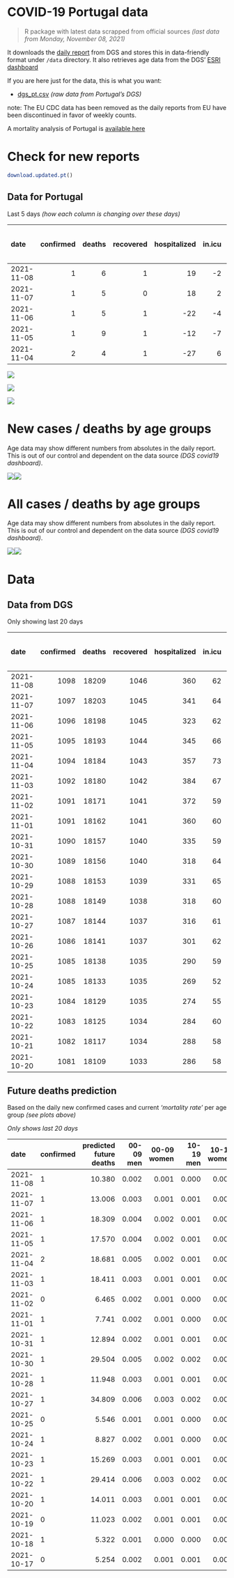 COVID-19 Portugal data
================

> R package with latest data scrapped from official sources *(last data
> from Monday, November 08, 2021)*

It downloads the [daily
report](https://covid19.min-saude.pt/relatorio-de-situacao/) from DGS
and stores this in data-friendly format under `/data` directory. It also
retrieves age data from the DGS’ [ESRI
dashboard](https://covid19.min-saude.pt/ponto-de-situacao-atual-em-portugal/)

If you are here just for the data, this is what you want:

-   [dgs\_pt.csv](raw/master/data/dgs_pt.csv) *(raw data from Portugal’s
    DGS)*

note: The EU CDC data has been removed as the daily reports from EU have
been discontinued in favor of weekly counts.

A mortality analysis of Portugal is [available
here](https://averissimo.github.io/covid19-analysis/mortality.html)

# Check for new reports

``` r
download.updated.pt()
```

## Data for Portugal

Last 5 days *(how each column is changing over these days)*

| date       | confirmed | deaths | recovered | hospitalized | in.icu | first vaccine | second vaccine | confirmed m 00-09 | confirmed w 00-09 | confirmed m 10-19 | confirmed w 10-19 | confirmed m 20-29 | confirmed w 20-29 | confirmed m 30-39 | confirmed w 30-39 | confirmed m 40-49 | confirmed w 40-49 | confirmed m 50-59 | confirmed w 50-59 | confirmed m 60-69 | confirmed w 60-69 | confirmed m 70-79 | confirmed w 70-79 | confirmed m 80+ | confirmed w 80+ | death m 00-09 | death w 00-09 | death m 10-19 | death w 10-19 | death m 20-29 | death w 20-29 | death m 30-39 | death w 30-39 | death m 40-49 | death w 40-49 | death m 50-59 | death w 50-59 | death m 60-69 | death w 60-69 | death m 70-79 | death w 70-79 | death m 80+ | death w 80+ |
|:-----------|----------:|-------:|----------:|-------------:|-------:|--------------:|---------------:|------------------:|------------------:|------------------:|------------------:|------------------:|------------------:|------------------:|------------------:|------------------:|------------------:|------------------:|------------------:|------------------:|------------------:|------------------:|------------------:|----------------:|----------------:|--------------:|--------------:|--------------:|--------------:|--------------:|--------------:|--------------:|--------------:|--------------:|--------------:|--------------:|--------------:|--------------:|--------------:|--------------:|--------------:|------------:|------------:|
| 2021-11-08 |         1 |      6 |         1 |           19 |     -2 |            NA |             NA |                29 |                33 |                25 |                23 |                50 |                32 |                37 |                39 |                46 |                33 |                24 |                35 |                31 |                38 |                29 |                26 |              13 |              23 |             0 |             0 |             0 |             0 |             0 |             0 |             0 |             0 |             0 |             0 |             0 |             0 |             1 |             0 |             1 |             0 |           0 |           4 |
| 2021-11-07 |         1 |      5 |         0 |           18 |      2 |            NA |             NA |                52 |                49 |                65 |                52 |                98 |                61 |                71 |                59 |                88 |                81 |                56 |                69 |                46 |                58 |                39 |                41 |              15 |              22 |             0 |             0 |             0 |             0 |             0 |             0 |             0 |             0 |             0 |             1 |             0 |             0 |             1 |             0 |             0 |             0 |           1 |           2 |
| 2021-11-06 |         1 |      5 |         1 |          -22 |     -4 |            NA |             NA |                65 |                72 |                61 |                59 |               110 |                77 |                85 |                70 |                90 |               105 |                70 |                67 |                54 |                55 |                35 |                44 |              21 |              54 |             0 |             0 |             0 |             0 |             0 |             0 |             0 |             0 |             0 |             0 |             0 |             0 |             0 |             0 |             4 |             0 |           0 |           1 |
| 2021-11-05 |         1 |      9 |         1 |          -12 |     -7 |            NA |             NA |                77 |                71 |                66 |                67 |               112 |                74 |               102 |                93 |                85 |               113 |                75 |                85 |                59 |                68 |                33 |                45 |              26 |              38 |             0 |             0 |             0 |             0 |             0 |             0 |             0 |             0 |             0 |             0 |             0 |             0 |             1 |             1 |             1 |             3 |           1 |           2 |
| 2021-11-04 |         2 |      4 |         1 |          -27 |      6 |            NA |             NA |                87 |                84 |                86 |                60 |               122 |                96 |                91 |                78 |               103 |               131 |                81 |                93 |                58 |                58 |                46 |                43 |              27 |              38 |             0 |             0 |             0 |             0 |             0 |             0 |             0 |             0 |             0 |             0 |             0 |             0 |             0 |             0 |             1 |             1 |           0 |           2 |

![](README_files/figure-gfm/totals-1.svg)<!-- -->

![](README_files/figure-gfm/differential-1.svg)<!-- -->

![](README_files/figure-gfm/differential_7days-1.svg)<!-- -->

# New cases / deaths by age groups

Age data may show different numbers from absolutes in the daily report.
This is out of our control and dependent on the data source *(DGS
covid19 dashboard)*.

![](README_files/figure-gfm/new_cases_deaths-1.svg)<!-- -->![](README_files/figure-gfm/new_cases_deaths-2.svg)<!-- -->

# All cases / deaths by age groups

Age data may show different numbers from absolutes in the daily report.
This is out of our control and dependent on the data source *(DGS
covid19 dashboard)*.

![](README_files/figure-gfm/total_cases_deaths-1.svg)<!-- -->![](README_files/figure-gfm/total_cases_deaths-2.svg)<!-- -->

# Data

## Data from DGS

Only showing last 20 days

| date       | confirmed | deaths | recovered | hospitalized | in.icu | confirmed m 00-09 | confirmed w 00-09 | confirmed m 10-19 | confirmed w 10-19 | confirmed m 20-29 | confirmed w 20-29 | confirmed m 30-39 | confirmed w 30-39 | confirmed m 40-49 | confirmed w 40-49 | confirmed m 50-59 | confirmed w 50-59 | confirmed m 60-69 | confirmed w 60-69 | confirmed m 70-79 | confirmed w 70-79 | confirmed m 80+ | confirmed w 80+ | death m 00-09 | death w 00-09 | death m 10-19 | death w 10-19 | death m 20-29 | death w 20-29 | death m 30-39 | death w 30-39 | death m 40-49 | death w 40-49 | death m 50-59 | death w 50-59 | death m 60-69 | death w 60-69 | death m 70-79 | death w 70-79 | death m 80+ | death w 80+ | first vaccine | second vaccine |
|:-----------|----------:|-------:|----------:|-------------:|-------:|------------------:|------------------:|------------------:|------------------:|------------------:|------------------:|------------------:|------------------:|------------------:|------------------:|------------------:|------------------:|------------------:|------------------:|------------------:|------------------:|----------------:|----------------:|--------------:|--------------:|--------------:|--------------:|--------------:|--------------:|--------------:|--------------:|--------------:|--------------:|--------------:|--------------:|--------------:|--------------:|--------------:|--------------:|------------:|------------:|--------------:|---------------:|
| 2021-11-08 |      1098 |  18209 |      1046 |          360 |     62 |             35288 |             33974 |             58809 |             58831 |             87563 |             90888 |             76202 |             85391 |             78905 |             96965 |             66279 |             83214 |             48496 |             53210 |             30821 |             34673 |           26065 |           51795 |             2 |             1 |             1 |             1 |             8 |             5 |            27 |            20 |           112 |            72 |           366 |           157 |          1145 |           511 |          2430 |          1470 |        5454 |        6427 |            NA |             NA |
| 2021-11-07 |      1097 |  18203 |      1045 |          341 |     64 |             35259 |             33941 |             58784 |             58808 |             87513 |             90856 |             76165 |             85352 |             78859 |             96932 |             66255 |             83179 |             48465 |             53172 |             30792 |             34647 |           26052 |           51772 |             2 |             1 |             1 |             1 |             8 |             5 |            27 |            20 |           112 |            72 |           366 |           157 |          1144 |           511 |          2429 |          1470 |        5454 |        6423 |            NA |             NA |
| 2021-11-06 |      1096 |  18198 |      1045 |          323 |     62 |             35207 |             33892 |             58719 |             58756 |             87415 |             90795 |             76094 |             85293 |             78771 |             96851 |             66199 |             83110 |             48419 |             53114 |             30753 |             34606 |           26037 |           51750 |             2 |             1 |             1 |             1 |             8 |             5 |            27 |            20 |           112 |            71 |           366 |           157 |          1143 |           511 |          2429 |          1470 |        5453 |        6421 |            NA |             NA |
| 2021-11-05 |      1095 |  18193 |      1044 |          345 |     66 |             35142 |             33820 |             58658 |             58697 |             87305 |             90718 |             76009 |             85223 |             78681 |             96746 |             66129 |             83043 |             48365 |             53059 |             30718 |             34562 |           26016 |           51696 |             2 |             1 |             1 |             1 |             8 |             5 |            27 |            20 |           112 |            71 |           366 |           157 |          1143 |           511 |          2425 |          1470 |        5453 |        6420 |            NA |             NA |
| 2021-11-04 |      1094 |  18184 |      1043 |          357 |     73 |             35065 |             33749 |             58592 |             58630 |             87193 |             90644 |             75907 |             85130 |             78596 |             96633 |             66054 |             82958 |             48306 |             52991 |             30685 |             34517 |           25990 |           51658 |             2 |             1 |             1 |             1 |             8 |             5 |            27 |            20 |           112 |            71 |           366 |           157 |          1142 |           510 |          2424 |          1467 |        5452 |        6418 |            NA |             NA |
| 2021-11-03 |      1092 |  18180 |      1042 |          384 |     67 |             34978 |             33665 |             58506 |             58570 |             87071 |             90548 |             75816 |             85052 |             78493 |             96502 |             65973 |             82865 |             48248 |             52933 |             30639 |             34474 |           25963 |           51620 |             2 |             1 |             1 |             1 |             8 |             5 |            27 |            20 |           112 |            71 |           366 |           157 |          1142 |           510 |          2423 |          1466 |        5452 |        6416 |            NA |             NA |
| 2021-11-02 |      1091 |  18171 |      1041 |          372 |     59 |             34933 |             33626 |             58450 |             58529 |             86947 |             90504 |             75739 |             84973 |             78424 |             96415 |             65916 |             82792 |             48182 |             52879 |             30609 |             34423 |           25946 |           51559 |             2 |             1 |             1 |             1 |             8 |             5 |            27 |            20 |           111 |            71 |           366 |           157 |          1142 |           509 |          2421 |          1465 |        5452 |        6412 |            NA |             NA |
| 2021-11-01 |      1091 |  18162 |      1041 |          360 |     60 |             34902 |             33602 |             58431 |             58517 |             86912 |             90467 |             75707 |             84939 |             78386 |             96390 |             65895 |             82759 |             48157 |             52850 |             30598 |             34406 |           25943 |           51534 |             2 |             1 |             1 |             1 |             8 |             5 |            27 |            20 |           111 |            71 |           366 |           157 |          1142 |           509 |          2421 |          1465 |        5447 |        6408 |            NA |             NA |
| 2021-10-31 |      1090 |  18157 |      1040 |          335 |     59 |             34874 |             33565 |             58407 |             58495 |             86867 |             90435 |             75673 |             84906 |             78349 |             96353 |             65865 |             82735 |             48141 |             52828 |             30578 |             34385 |           25934 |           51514 |             2 |             1 |             1 |             1 |             8 |             5 |            27 |            20 |           111 |            71 |           366 |           157 |          1142 |           509 |          2421 |          1465 |        5445 |        6405 |            NA |             NA |
| 2021-10-30 |      1089 |  18156 |      1040 |          318 |     64 |             34837 |             33521 |             58370 |             58454 |             86791 |             90393 |             75616 |             84862 |             78302 |             96297 |             65821 |             82681 |             48105 |             52789 |             30549 |             34355 |           25916 |           51483 |             2 |             1 |             1 |             1 |             8 |             5 |            27 |            20 |           111 |            71 |           366 |           157 |          1142 |           509 |          2421 |          1465 |        5445 |        6404 |            NA |             NA |
| 2021-10-29 |      1088 |  18153 |      1039 |          331 |     65 |                NA |                NA |                NA |                NA |                NA |                NA |                NA |                NA |                NA |                NA |                NA |                NA |                NA |                NA |                NA |                NA |              NA |              NA |            NA |            NA |            NA |            NA |            NA |            NA |            NA |            NA |            NA |            NA |            NA |            NA |            NA |            NA |            NA |            NA |          NA |          NA |            NA |             NA |
| 2021-10-28 |      1088 |  18149 |      1038 |          318 |     60 |             34748 |             33452 |             58281 |             58373 |             86613 |             90275 |             75488 |             84734 |             78182 |             96166 |             65697 |             82567 |             48023 |             52715 |             30502 |             34300 |           25873 |           51398 |             2 |             1 |             1 |             1 |             8 |             5 |            27 |            20 |           111 |            71 |           366 |           157 |          1142 |           509 |          2421 |          1465 |        5441 |        6401 |            NA |             NA |
| 2021-10-27 |      1087 |  18144 |      1037 |          316 |     61 |             34697 |             33414 |             58234 |             58342 |             86515 |             90216 |             75418 |             84678 |             78124 |             96087 |             65651 |             82501 |             47983 |             52673 |             30469 |             34269 |           25861 |           51369 |             2 |             1 |             1 |             1 |             8 |             5 |            27 |            20 |           111 |            71 |           366 |           157 |          1141 |           509 |          2420 |          1465 |        5440 |        6399 |            NA |             NA |
| 2021-10-26 |      1086 |  18141 |      1037 |          301 |     62 |                NA |                NA |                NA |                NA |                NA |                NA |                NA |                NA |                NA |                NA |                NA |                NA |                NA |                NA |                NA |                NA |              NA |              NA |            NA |            NA |            NA |            NA |            NA |            NA |            NA |            NA |            NA |            NA |            NA |            NA |            NA |            NA |            NA |            NA |          NA |          NA |            NA |             NA |
| 2021-10-25 |      1085 |  18138 |      1035 |          290 |     59 |             34590 |             33320 |             58138 |             58272 |             86356 |             90118 |             75270 |             84571 |             77990 |             95962 |             65552 |             82378 |             47916 |             52589 |             30413 |             34196 |           25811 |           51262 |             2 |             1 |             1 |             1 |             8 |             5 |            27 |            20 |           111 |            71 |           366 |           157 |          1141 |           509 |          2419 |          1465 |        5438 |        6396 |            NA |             NA |
| 2021-10-24 |      1085 |  18133 |      1035 |          269 |     52 |             34577 |             33295 |             58126 |             58262 |             86332 |             90097 |             75255 |             84547 |             77960 |             95941 |             65529 |             82361 |             47901 |             52577 |             30407 |             34182 |           25806 |           51240 |             2 |             1 |             1 |             1 |             8 |             5 |            27 |            20 |           111 |            71 |           366 |           157 |          1141 |           509 |          2419 |          1465 |        5436 |        6393 |            NA |             NA |
| 2021-10-23 |      1084 |  18129 |      1035 |          274 |     55 |             34536 |             33249 |             58100 |             58244 |             86278 |             90057 |             75200 |             84512 |             77918 |             95909 |             65498 |             82312 |             47877 |             52548 |             30380 |             34158 |           25796 |           51221 |             2 |             1 |             1 |             1 |             8 |             5 |            27 |            20 |           111 |            71 |           366 |           157 |          1141 |           509 |          2418 |          1464 |        5435 |        6392 |            NA |             NA |
| 2021-10-22 |      1083 |  18125 |      1034 |          284 |     60 |             34479 |             33203 |             58048 |             58215 |             86196 |             89997 |             75124 |             84450 |             77855 |             95845 |             65460 |             82268 |             47835 |             52504 |             30358 |             34121 |           25774 |           51177 |             2 |             1 |             1 |             1 |             8 |             5 |            27 |            20 |           111 |            71 |           366 |           157 |          1141 |           508 |          2418 |          1463 |        5433 |        6392 |            NA |             NA |
| 2021-10-21 |      1082 |  18117 |      1034 |          288 |     58 |                NA |                NA |                NA |                NA |                NA |                NA |                NA |                NA |                NA |                NA |                NA |                NA |                NA |                NA |                NA |                NA |              NA |              NA |            NA |            NA |            NA |            NA |            NA |            NA |            NA |            NA |            NA |            NA |            NA |            NA |            NA |            NA |            NA |            NA |          NA |          NA |            NA |             NA |
| 2021-10-20 |      1081 |  18109 |      1033 |          286 |     58 |             34373 |             33111 |             57948 |             58145 |             86021 |             89877 |             74997 |             84306 |             77740 |             95705 |             65367 |             82150 |             47760 |             52413 |             30306 |             34068 |           25728 |           51099 |             2 |             1 |             1 |             1 |             8 |             5 |            27 |            20 |           111 |            71 |           366 |           157 |          1140 |           507 |          2416 |          1460 |        5429 |        6387 |            NA |             NA |

## Future deaths prediction

Based on the daily new confirmed cases and current *‘mortality rate’*
per age group *(see plots above)*

*Only shows last 20 days*

| date       | confirmed | predicted future deaths | 00-09 men | 00-09 women | 10-19 men | 10-19 women | 20-29 men | 20-29 women | 30-39 men | 30-39 women | 40-49 men | 40-49 women | 50-59 men | 50-59 women | 60-69 men | 60-69 women | 70-79 men | 70-79 women | 80+ men | 80+ women |
|:-----------|:----------|------------------------:|----------:|------------:|----------:|------------:|----------:|------------:|----------:|------------:|----------:|------------:|----------:|------------:|----------:|------------:|----------:|------------:|--------:|----------:|
| 2021-11-08 | 1         |                  10.380 |     0.002 |       0.001 |     0.000 |       0.000 |     0.005 |       0.002 |     0.013 |       0.009 |     0.065 |       0.025 |     0.133 |       0.066 |     0.732 |       0.365 |     2.286 |       1.102 |   2.720 |     2.854 |
| 2021-11-07 | 1         |                  13.006 |     0.003 |       0.001 |     0.001 |       0.001 |     0.009 |       0.003 |     0.025 |       0.014 |     0.125 |       0.060 |     0.309 |       0.130 |     1.086 |       0.557 |     3.075 |       1.738 |   3.139 |     2.730 |
| 2021-11-06 | 1         |                  18.309 |     0.004 |       0.002 |     0.001 |       0.001 |     0.010 |       0.004 |     0.030 |       0.016 |     0.128 |       0.078 |     0.387 |       0.126 |     1.275 |       0.528 |     2.759 |       1.865 |   4.394 |     6.701 |
| 2021-11-05 | 1         |                  17.570 |     0.004 |       0.002 |     0.001 |       0.001 |     0.010 |       0.004 |     0.036 |       0.022 |     0.121 |       0.084 |     0.414 |       0.160 |     1.393 |       0.653 |     2.602 |       1.908 |   5.440 |     4.715 |
| 2021-11-04 | 2         |                  18.681 |     0.005 |       0.002 |     0.001 |       0.001 |     0.011 |       0.005 |     0.032 |       0.018 |     0.146 |       0.097 |     0.447 |       0.175 |     1.369 |       0.557 |     3.627 |       1.823 |   5.650 |     4.715 |
| 2021-11-03 | 1         |                  18.411 |     0.003 |       0.001 |     0.001 |       0.001 |     0.011 |       0.002 |     0.027 |       0.019 |     0.098 |       0.065 |     0.315 |       0.138 |     1.558 |       0.519 |     2.365 |       2.162 |   3.557 |     7.569 |
| 2021-11-02 | 0         |                   6.465 |     0.002 |       0.001 |     0.000 |       0.000 |     0.003 |       0.002 |     0.011 |       0.008 |     0.054 |       0.019 |     0.116 |       0.062 |     0.590 |       0.279 |     0.867 |       0.721 |   0.628 |     3.102 |
| 2021-11-01 | 1         |                   7.741 |     0.002 |       0.001 |     0.000 |       0.000 |     0.004 |       0.002 |     0.012 |       0.008 |     0.053 |       0.027 |     0.166 |       0.045 |     0.378 |       0.211 |     1.577 |       0.890 |   1.883 |     2.482 |
| 2021-10-31 | 1         |                  12.894 |     0.002 |       0.001 |     0.001 |       0.001 |     0.007 |       0.002 |     0.020 |       0.010 |     0.067 |       0.042 |     0.243 |       0.102 |     0.850 |       0.375 |     2.286 |       1.272 |   3.766 |     3.847 |
| 2021-10-30 | 1         |                  29.504 |     0.005 |       0.002 |     0.002 |       0.001 |     0.016 |       0.006 |     0.045 |       0.030 |     0.170 |       0.097 |     0.685 |       0.215 |     1.936 |       0.711 |     3.706 |       2.332 |   8.998 |    10.547 |
| 2021-10-28 | 1         |                  11.948 |     0.003 |       0.001 |     0.001 |       0.001 |     0.009 |       0.003 |     0.025 |       0.013 |     0.082 |       0.059 |     0.254 |       0.125 |     0.944 |       0.403 |     2.602 |       1.314 |   2.511 |     3.598 |
| 2021-10-27 | 1         |                  34.809 |     0.006 |       0.003 |     0.002 |       0.001 |     0.015 |       0.005 |     0.052 |       0.025 |     0.190 |       0.093 |     0.547 |       0.232 |     1.582 |       0.807 |     4.415 |       3.095 |  10.462 |    13.277 |
| 2021-10-25 | 0         |                   5.546 |     0.001 |       0.001 |     0.000 |       0.000 |     0.002 |       0.001 |     0.005 |       0.006 |     0.043 |       0.016 |     0.127 |       0.032 |     0.354 |       0.115 |     0.473 |       0.594 |   1.046 |     2.730 |
| 2021-10-24 | 1         |                   8.827 |     0.002 |       0.001 |     0.000 |       0.000 |     0.005 |       0.002 |     0.019 |       0.008 |     0.060 |       0.024 |     0.171 |       0.092 |     0.567 |       0.279 |     2.129 |       1.018 |   2.092 |     2.358 |
| 2021-10-23 | 1         |                  15.269 |     0.003 |       0.001 |     0.001 |       0.000 |     0.007 |       0.003 |     0.027 |       0.015 |     0.089 |       0.048 |     0.210 |       0.083 |     0.992 |       0.423 |     1.735 |       1.569 |   4.603 |     5.460 |
| 2021-10-22 | 1         |                  29.414 |     0.006 |       0.003 |     0.002 |       0.001 |     0.016 |       0.007 |     0.045 |       0.034 |     0.163 |       0.104 |     0.514 |       0.223 |     1.771 |       0.874 |     4.100 |       2.247 |   9.625 |     9.679 |
| 2021-10-20 | 1         |                  14.011 |     0.003 |       0.001 |     0.001 |       0.001 |     0.011 |       0.004 |     0.024 |       0.014 |     0.081 |       0.056 |     0.271 |       0.121 |     0.992 |       0.586 |     2.208 |       1.187 |   4.603 |     3.847 |
| 2021-10-19 | 0         |                  11.023 |     0.002 |       0.001 |     0.001 |       0.001 |     0.010 |       0.003 |     0.023 |       0.015 |     0.098 |       0.053 |     0.271 |       0.096 |     0.968 |       0.279 |     1.892 |       1.441 |   3.139 |     2.730 |
| 2021-10-18 | 1         |                   5.322 |     0.001 |       0.000 |     0.000 |       0.000 |     0.003 |       0.001 |     0.010 |       0.005 |     0.021 |       0.025 |     0.083 |       0.021 |     0.283 |       0.067 |     0.552 |       0.382 |   1.883 |     1.985 |
| 2021-10-17 | 0         |                   5.254 |     0.002 |       0.001 |     0.001 |       0.000 |     0.006 |       0.001 |     0.011 |       0.008 |     0.037 |       0.022 |     0.155 |       0.043 |     0.425 |       0.259 |     0.946 |       0.678 |   1.046 |     1.613 |
